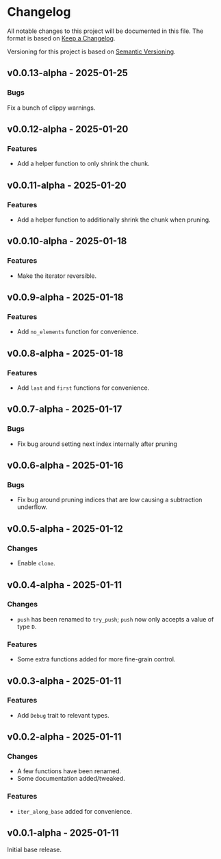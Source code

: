 # Changelog

All notable changes to this project will be documented in this file. The format is based on
[Keep a Changelog](https://keepachangelog.com/en/1.0.0/).

Versioning for this project is based on [Semantic Versioning](https://semver.org/spec/v2.0.0.html).

## v0.0.13-alpha - 2025-01-25

### Bugs

Fix a bunch of clippy warnings.

## v0.0.12-alpha - 2025-01-20

### Features

- Add a helper function to only shrink the chunk.

## v0.0.11-alpha - 2025-01-20

### Features

- Add a helper function to additionally shrink the chunk when pruning.

## v0.0.10-alpha - 2025-01-18

### Features

- Make the iterator reversible.

## v0.0.9-alpha - 2025-01-18

### Features

- Add `no_elements` function for convenience.

## v0.0.8-alpha - 2025-01-18

### Features

- Add `last` and `first` functions for convenience.

## v0.0.7-alpha - 2025-01-17

### Bugs

- Fix bug around setting next index internally after pruning

## v0.0.6-alpha - 2025-01-16

### Bugs

- Fix bug around pruning indices that are low causing a subtraction underflow.

## v0.0.5-alpha - 2025-01-12

### Changes

- Enable `clone`.

## v0.0.4-alpha - 2025-01-11

### Changes

- `push` has been renamed to `try_push`; `push` now only accepts a value of type `D`.

### Features

- Some extra functions added for more fine-grain control.

## v0.0.3-alpha - 2025-01-11

### Features

- Add `Debug` trait to relevant types.

## v0.0.2-alpha - 2025-01-11

### Changes

- A few functions have been renamed.
- Some documentation added/tweaked.

### Features

- `iter_along_base` added for convenience.

## v0.0.1-alpha - 2025-01-11

Initial base release.
